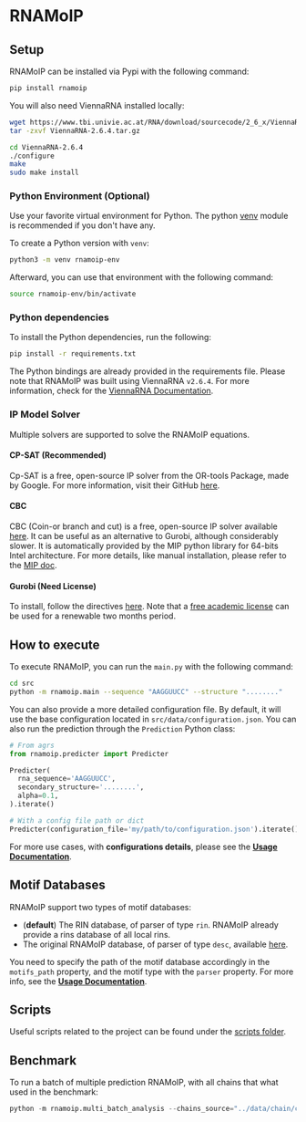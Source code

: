 # RNAMoIP

## Setup

RNAMoIP can be installed via Pypi with the following command:

```bash
pip install rnamoip
```

You will also need ViennaRNA installed locally:

```bash
wget https://www.tbi.univie.ac.at/RNA/download/sourcecode/2_6_x/ViennaRNA-2.6.4.tar.gz
tar -zxvf ViennaRNA-2.6.4.tar.gz

cd ViennaRNA-2.6.4
./configure
make
sudo make install
```

### Python Environment (Optional)

Use your favorite virtual environment for Python. The python [venv](https://docs.python.org/3/tutorial/venv.html) module is recommended if you don't have any.

To create a Python version with `venv`:

```bash
python3 -m venv rnamoip-env
```

Afterward, you can use that environment with the following command:

```bash
source rnamoip-env/bin/activate
```

### Python dependencies

To install the Python dependencies, run the following:

```bash
pip install -r requirements.txt
```

The Python bindings are already provided in the requirements file. Please note that RNAMoIP was built using ViennaRNA `v2.6.4`. For more information, check for the [ViennaRNA Documentation](https://github.com/ViennaRNA/ViennaRNA#installation).

### IP Model Solver

Multiple solvers are supported to solve the RNAMoIP equations.

#### CP-SAT (Recommended)

Cp-SAT is a free, open-source IP solver from the OR-tools Package, made by Google. For more information, visit their GitHub [here](https://github.com/google/or-tools).

#### CBC

CBC (Coin-or branch and cut) is a free, open-source IP solver available [here](https://github.com/coin-or/Cbc). It can be useful as an alternative to Gurobi, although considerably slower. It is automatically provided by the MIP python library for 64-bits Intel architecture. For more details, like manual installation, please refer to the [MIP doc](https://docs.python-mip.com/en/latest/install.html#using-your-own-cbc-binaries-optional).

#### Gurobi (Need License)

To install, follow the directives [here](https://www.gurobi.com/products/gurobi-optimizer/). Note that a [free academic license](https://www.gurobi.com/downloads/end-user-license-agreement-academic/) can be used for a renewable two months period.

## How to execute

To execute RNAMoIP, you can run the `main.py` with the following command:

```bash
cd src
python -m rnamoip.main --sequence "AAGGUUCC" --structure "........"
```

You can also provide a more detailed configuration file. By default, it will use the base configuration located in `src/data/configuration.json`.
You can also run the prediction through the `Prediction` Python class:

```py
# From agrs
from rnamoip.predicter import Predicter

Predicter(
  rna_sequence='AAGGUUCC',
  secondary_structure='........',
  alpha=0.1,
).iterate()

# With a config file path or dict
Predicter(configuration_file='my/path/to/configuration.json').iterate()
```

For more use cases, with **configurations details**, please see the [**Usage Documentation**](doc/usage.md).

## Motif Databases

RNAMoIP support two types of motif databases:

- (**default**) The RIN database, of parser of type `rin`. RNAMoIP already provide a rins database of all local rins.
- The original RNAMoIP database, of parser of type `desc`, available [here](https://github.com/McGill-CSB/RNAMoIP/raw/master/CATALOGUE.tgz).

You need to specify the path of the motif database accordingly in the `motifs_path` property, and the motif type with the `parser` property. For more info, see the [**Usage Documentation**](doc/usage.md).

## Scripts

Useful scripts related to the project can be found under the [scripts folder](scripts/_scripts.md).

## Benchmark

To run a batch of multiple prediction RNAMoIP, with all chains that what used in the benchmark:

```py
python -m rnamoip.multi_batch_analysis --chains_source="../data/chain/chains.json"
```
